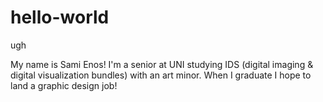 # hello-world
ugh

My name is Sami Enos! I'm a senior at UNI studying IDS (digital imaging & digital visualization bundles) with an art minor. When I graduate I hope to land a graphic design job!

